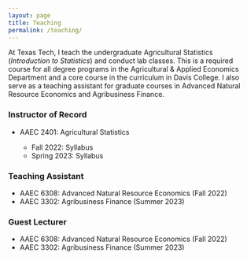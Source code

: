 ```yaml
---
layout: page
title: Teaching
permalink: /teaching/
---
```

At Texas Tech, I teach the undergraduate Agricultural Statistics (*Introduction to Statistics*) and conduct lab classes. This is a required course for all degree programs in the Agricultural & Applied Economics Department and a core course in the curriculum in Davis College. I also serve as a teaching assistant for graduate courses in Advanced Natural Resource Economics and Agribusiness Finance. 

### Instructor of Record<br>
* AAEC 2401: Agricultural Statistics<br> 

    + Fall 2022: Syllabus
    + Spring 2023: Syllabus

### Teaching Assistant <br>
* AAEC 6308: Advanced Natural Resource Economics (Fall 2022)
* AAEC 3302: Agribusiness Finance (Summer 2023)

### Guest Lecturer <br> 
* AAEC 6308: Advanced Natural Resource Economics (Fall 2022)
* AAEC 3302: Agribusiness Finance (Summer 2023)

